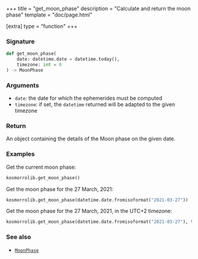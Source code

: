 +++
title = "get_moon_phase"
description = "Calculate and return the moon phase"
template = "doc/page.html"

[extra]
type = "function"
+++

### Signature

```python
def get_moon_phase(
    date: datetime.date = datetime.today(),
    timezone: int = 0
) -> MoonPhase
```

### Arguments

- `date`: the date for which the ephemerides must be computed
- `timezone`: if set, the `datetime` returned will be adapted to the given timezone

### Return

An object containing the details of the Moon phase on the given date.

### Examples

Get the current moon phase:

```python
kosmorrolib.get_moon_phase()
```

Get the moon phase for the 27 March, 2021:

```python
kosmorrolib.get_moon_phase(datetime.date.fromisoformat("2021-03-27"))
```

Get the moon phase for the 27 March, 2021, in the UTC+2 timezone:

```python
kosmorrolib.get_moon_phase(datetime.date.fromisoformat("2021-03-27"), timezone=2)
```

### See also

- [`MoonPhase`](@/lib/doc/1.1/model/MoonPhase.md)
